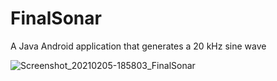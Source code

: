 # FinalSonar
A Java Android application that generates a 20 kHz sine wave

![Screenshot_20210205-185803_FinalSonar](https://user-images.githubusercontent.com/54513036/107064835-ae55e000-67e4-11eb-8832-e03ee701316f.png)
